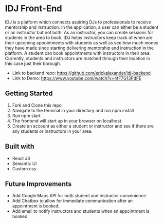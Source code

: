 # IDJ Front-End

IDJ is a platform which connects aspiring DJs to professionals to receive mentorship and instruction. In the application, a user can either be a student or an instructor but not both. As an instructor, you can create sessions for students in the area to book. IDJ helps instructors keep track of when are their upcoming appointments with students as well as see how much money they have made since starting delivering mentorship and instruction in the platform. A student can book appointments with instructors in their area. Currently, students and instructors are matched through their location in this case just their borough.

* Link to backend repo: https://github.com/erickalexander/idj-backend
* Link to Demo: https://www.youtube.com/watch?v=4tF7G13PdFE

## Getting Started
1. Fork and Clone this repo
2. Navigate to the terminal in your directory and run npm install
3. Run npm start
4. The frontend will start up in your browser on localhost.
5. Create an account as either a student or instructor and see if there are any students or instructors in your area.

## Built with
* React JS
* Semantic UI
* Custom css

## Future Improvements
* Add Google Maps API for both student and instructor convenience
* Add Chatbox to allow for immediate communication after an appointment is booked.
* Add email to notify instructors and students when an appointment is booked
